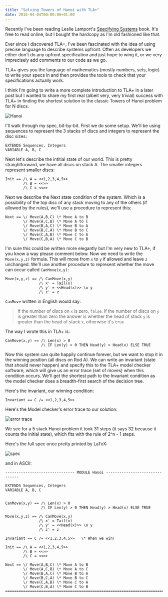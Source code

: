 ```yaml
---
title: "Solving Towers of Hanoi with TLA+"
date: 2016-04-04T00:00:00+01:00
---
```

Recently I've been reading Leslie Lamport's [Specifying Systems](https://www.google.co.uk/url?sa=t&rct=j&q=&esrc=s&source=web&cd=2&cad=rja&uact=8&ved=0ahUKEwjV-8q5xvTLAhVL7xQKHSyQDe4QFgghMAE&url=http%3A%2F%2Fresearch.microsoft.com%2Fen-us%2Fum%2Fpeople%2Flamport%2Ftla%2Fbook.html&usg=AFQjCNHSTczYx5rZ2VJZg5rplfASpq6ddg&bvm=bv.118443451,d.ZWU) book. It's free to read online, but I bought the hardcopy as I'm old fashioned like that.

Ever since I discovered TLA+, I've been fascinated with the idea of using precise language to describe systems upfront. Often as developers we either don't do any upfront specification and just hope to wing it, or we very imprecisely add comments to our code as we go.

TLA+ gives you the language of mathematics (mostly numbers, sets, logic) to write your specs in and then provides the tools to check that your specifications actually work.

I think I'm going to write a more complete introduction to TLA+ in a later post but I wanted to share my first real (albeit very, very trivial) success with TLA+ in finding the shortest solution to the classic Towers of Hanoi problem for N discs.

![Hanoi](http://www.cs.brandeis.edu/~storer/JimPuzzles/MANIP/TowersOfHanoi/TowersOfHanoiFigure.jpg)

I'll walk through my spec, bit-by-bit. First we do some setup. We'll be using sequences to represent the 3 stacks of discs and integers to represent the disc sizes:

```
EXTENDS Sequences, Integers
VARIABLE A, B, C
```

Next let's describe the intitial state of our world. This is pretty straightforward, we have all discs on stack A. The smaller integers represent smaller discs:

```
Init == /\ A = <<1,2,3,4,5>>
        /\ B = <<>>
        /\ C = <<>>
```

Next we describe the Next state condition of the system. Which is a possibility of the top disc of any stack moving to any of the others (if allowed by the rules), we'll use a procedure to represent this:

```
Next == \/ Move(A,B,C) \* Move A to B
        \/ Move(A,C,B) \* Move A to C
        \/ Move(B,A,C) \* Move B to A
        \/ Move(B,C,A) \* Move B to C
        \/ Move(C,A,B) \* Move C to A
        \/ Move(C,B,A) \* Move C to B
```

I'm sure this could be written more elegantly but I'm very new to TLA+, if you know a way please comment below. Now we need to write the `Move(x,y,z)` formula. This will move from `x` to `y` if allowed and leave `z` unchanged. We'll use another procedure to represent whether the move can occur called `CanMove(x,y)`:

```
Move(x,y,z) == /\ CanMove(x,y)
               /\ x' = Tail(x)
               /\ y' = <<Head(x)>> \o y
               /\ z' = z
```

`CanMove` written in English would say:

> If the number of discs on `x` is zero, `false`. If the number of discs on `y` is greater than zero the answer is whether the head of stack `y` is greater than the head of stack `x`, otherwise it's `true`

The way I wrote this in TLA+ is:

```
CanMove(x,y) == /\ Len(x) > 0
                /\ IF Len(y) > 0 THEN Head(y) > Head(x) ELSE TRUE
```

Now this system can quite happily continue forever, but we want to stop it in the winning position (all discs on Rod A). We can write an invariant (state that should never happen) and specify this to the TLA+ model checker software, which will give us an error trace (set of moves) when this condition occurs. We'll get the shortest path to the Invariant condition as the model checker does a breadth-first search of the decision tree.

Here's the invariant, our winning condition:

```
Invariant == C /= <<1,2,3,4,5>>
```

Here's the Model checker's error trace to our solution:

![error trace](https://cldup.com/kHR-QtGvs5.png)

We see for a 5 stack Hanoi problem it took 31 steps (it says 32 because it counts the initial state), which fits with the rule of 2^n - 1 steps.

Here's the full spec once pretty printed by LaTeX:

![spec](https://cldup.com/jsoiRgnpjJ.png)

and in ASCII:

```
------------------------------- MODULE Hanoi -------------------------------

EXTENDS Sequences, Integers
VARIABLE A, B, C


CanMove(x,y) == /\ Len(x) > 0
                /\ IF Len(y) > 0 THEN Head(y) > Head(x) ELSE TRUE

Move(x,y,z) == /\ CanMove(x,y)
               /\ x' = Tail(x)
               /\ y' = <<Head(x)>> \o y
               /\ z' = z

Invariant == C /= <<1,2,3,4,5>>   \* When we win!

Init == /\ A = <<1,2,3,4,5>>
        /\ B = <<>>
        /\ C = <<>>

Next == \/ Move(A,B,C) \* Move A to B
        \/ Move(A,C,B) \* Move A to C
        \/ Move(B,A,C) \* Move B to A
        \/ Move(B,C,A) \* Move B to C
        \/ Move(C,A,B) \* Move C to A
        \/ Move(C,B,A) \* Move C to B
=============================================================================
```
